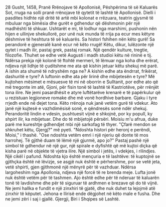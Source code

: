 28 Gusht, 1458, Pranë Rrënojave të Apollonisë, Pëshpërima të së Kaluarës
Sot, rruga na solli pranë rrënojave të qytetit të lashtë të Apollonisë. Dielli i pasdites hidhte një dritë të artë mbi kolonat e rrëzuara, teatrin gjysmë të mbuluar nga bimësia dhe gurët e gdhendur që dëshmonin për një madhështi të shkuar. Ushtarët e mi, të lodhur nga marshimi, pushonin nën hijen e ullinjve shekullorë, por unë nuk munda të rrija pa ecur mes këtyre dëshmive të heshtura të së kaluarës.
Sa histori fshihen nën këto gurë! Sa perandorë e gjeneralë kanë ecur në këto rrugë! Këtu, dikur, lulëzonte një qytet i madh ilir, pastaj grek, pastaj romak. Një qendër kulture, tregtie, filozofie. Thuhet se edhe vetë Augusti i madh studioi këtu në rininë e tij.
Ndërsa prekja një kolonë të ftohtë mermeri, të lëmuar nga koha dhe erërat, ndjeva një lidhje të çuditshme me ata që kishin jetuar këtu shekuj më parë. A ishin ata shumë të ndryshëm nga ne? A kishin edhe ata ëndrrat, frikërat, dashuritë e tyre? A luftonin edhe ata për lirinë dhe mbijetesën e tyre?
Më kujtohen mësimet e mësuesve të mi në oborrin e Sulltanit, por edhe ato që më tregonte im atë, Gjoni, për fisin tonë të lashtë të Kastriotëve, për rrënjët tona ilire. Ne jemi pasardhësit e atyre luftëtarëve krenarë e të papërkulur që u rezistuan legjioneve romake dhe më vonë hordhive barbare. Gjaku i tyre rrjedh ende në dejet tona.
Këto rrënoja nuk janë vetëm gurë të vdekur. Ato janë një kujtesë e vazhdimësisë sonë, e qëndresës sonë ndër shekuj. Perandoritë lindin e vdesin, pushtuesit vijnë e shkojnë, por ky popull, ky shpirt ilir, ka mbijetuar. Dhe do të mbijetojë përsëri.
Moisiu m'u afrua, duke parë me kureshtje gdhendjet mbi një sarkofag të thyer. "Çfarë mendon se shkruhet këtu, Gjergj?" më pyeti.
"Ndoshta histori për heronj e perëndi, Moisi," i thashë. "Ose ndoshta vetëm emri i një njeriu që donte të mos harrohej. Të gjithë duam të lëmë një gjurmë, apo jo?"
Pastaj pashë një simbol të gdhendur në një gur, një spirale e dyfishtë që më kujtoi diçka që kisha parë në objekte të vjetra ilire. Një simbol i jetës, i vdekjes, i rilindjes. Një cikël i pafund. Ndoshta kjo është mençuria e të lashtëve: të kuptojnë se gjithçka është në lëvizje, se asgjë nuk është e përhershme, por se vetë jeta, vetë shpirti, gjen gjithmonë një mënyrë për të vazhduar.
Ndërsa largoheshim nga Apollonia, ndjeva një forcë të re brenda meje. Lufta jonë nuk është vetëm për të tashmen. Ajo është edhe për të nderuar të kaluarën tonë të lavdishme dhe për të siguruar të ardhmen e brezave që do të vijnë. Ne jemi hallka e fundit e një zinxhiri të gjatë, dhe nuk duhet ta lejojmë atë zinxhir të këputet.
Jehona e Ilirisë ende dëgjohet në këto male e fusha. Dhe ne jemi zëri i saj i gjallë.
Gjergji, Biri i Shqipes së Lashtë.